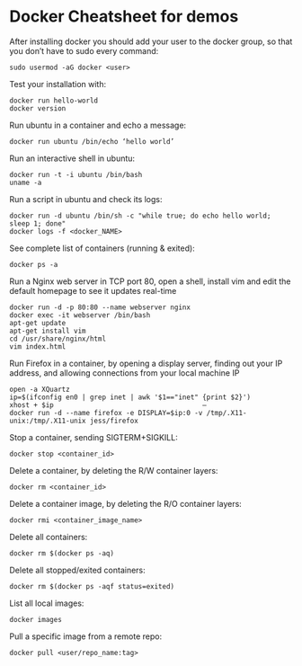 # Docker Cheatsheet for demos

After installing docker you should add your user to the docker group, so that you don’t have to sudo every command:

	sudo usermod -aG docker <user>

Test your installation with:

    docker run hello-world
    docker version
    
Run ubuntu in a container and echo a message:

    docker run ubuntu /bin/echo ‘hello world’

Run an interactive shell in ubuntu:

    docker run -t -i ubuntu /bin/bash
    uname -a
    
Run a script in ubuntu and check its logs:

    docker run -d ubuntu /bin/sh -c "while true; do echo hello world; sleep 1; done"
   	docker logs -f <docker_NAME>

See complete list of containers (running & exited):

	docker ps -a
	
Run a Nginx web server in TCP port 80, open a shell, install vim and edit the default homepage to see it updates real-time
	
    docker run -d -p 80:80 --name webserver nginx
    docker exec -it webserver /bin/bash
    apt-get update
    apt-get install vim
    cd /usr/share/nginx/html
    vim index.html
    
Run Firefox in a container, by opening a display server, finding out your IP address, and allowing connections from your local machine IP

    open -a XQuartz
    ip=$(ifconfig en0 | grep inet | awk '$1=="inet" {print $2}')
    xhost + $ip										—	
    docker run -d --name firefox -e DISPLAY=$ip:0 -v /tmp/.X11-unix:/tmp/.X11-unix jess/firefox

Stop a container, sending SIGTERM+SIGKILL:

    docker stop <container_id>
    
Delete a container, by deleting the R/W container layers:

    docker rm <container_id>
    
Delete a container image, by deleting the R/O container layers:

    docker rmi <container_image_name>
    
Delete all containers:

    docker rm $(docker ps -aq)
    
Delete all stopped/exited containers:

    docker rm $(docker ps -aqf status=exited)
    
List all local images:

    docker images
    
Pull a specific image from a remote repo:

    docker pull <user/repo_name:tag>
    
